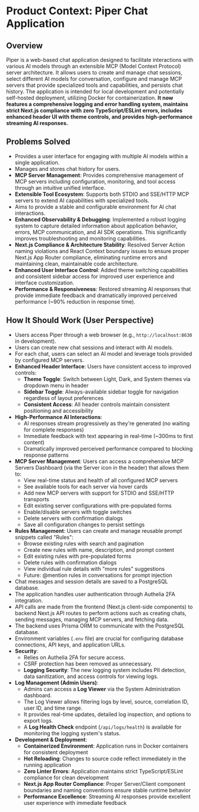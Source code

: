 # Product Context: Piper Chat Application

## Overview

Piper is a web-based chat application designed to facilitate interactions with various AI models through an extensible MCP (Model Context Protocol) server architecture. It allows users to create and manage chat sessions, select different AI models for conversation, configure and manage MCP servers that provide specialized tools and capabilities, and persists chat history. The application is intended for local development and potentially self-hosted deployment, utilizing Docker for containerization. **It now features a comprehensive logging and error handling system, maintains strict Next.js compliance with zero TypeScript/ESLint errors, includes enhanced header UI with theme controls, and provides high-performance streaming AI responses.**

## Problems Solved

- Provides a user interface for engaging with multiple AI models within a single application.
- Manages and stores chat history for users.
- **MCP Server Management**: Provides comprehensive management of MCP servers including configuration, monitoring, and tool access through an intuitive unified interface.
- **Extensible Tool Ecosystem**: Supports both STDIO and SSE/HTTP MCP servers to extend AI capabilities with specialized tools.
- Aims to provide a stable and configurable environment for AI chat interactions.
- **Enhanced Observability & Debugging**: Implemented a robust logging system to capture detailed information about application behavior, errors, MCP communication, and AI SDK operations. This significantly improves troubleshooting and monitoring capabilities.
- **Next.js Compliance & Architecture Stability**: Resolved Server Action naming violations and React Context boundary issues to ensure proper Next.js App Router compliance, eliminating runtime errors and maintaining clean, maintainable code architecture.
- **Enhanced User Interface Control**: Added theme switching capabilities and consistent sidebar access for improved user experience and interface customization.
- **Performance & Responsiveness**: Restored streaming AI responses that provide immediate feedback and dramatically improved perceived performance (~90% reduction in response time).

## How It Should Work (User Perspective)

- Users access Piper through a web browser (e.g., `http://localhost:8630` in development).
- Users can create new chat sessions and interact with AI models.
- For each chat, users can select an AI model and leverage tools provided by configured MCP servers.
- **Enhanced Header Interface**: Users have consistent access to improved controls:
  - **Theme Toggle**: Switch between Light, Dark, and System themes via dropdown menu in header
  - **Sidebar Toggle**: Always-available sidebar toggle for navigation regardless of layout preferences
  - **Consistent Access**: All header controls maintain consistent positioning and accessibility
- **High-Performance AI Interactions**: 
  - AI responses stream progressively as they're generated (no waiting for complete responses)
  - Immediate feedback with text appearing in real-time (~300ms to first content)
  - Dramatically improved perceived performance compared to blocking response patterns
- **MCP Server Management**: Users can access a comprehensive MCP Servers Dashboard (via the Server icon in the header) that allows them to:
  - View real-time status and health of all configured MCP servers
  - See available tools for each server via hover cards
  - Add new MCP servers with support for STDIO and SSE/HTTP transports
  - Edit existing server configurations with pre-populated forms
  - Enable/disable servers with toggle switches
  - Delete servers with confirmation dialogs
  - Save all configuration changes to persist settings
- **Rules Management**: Users can create and manage reusable prompt snippets called "Rules":
  - Browse existing rules with search and pagination
  - Create new rules with name, description, and prompt content
  - Edit existing rules with pre-populated forms
  - Delete rules with confirmation dialogs
  - View individual rule details with "more rules" suggestions
  - Future: @mention rules in conversations for prompt injection
- Chat messages and session details are saved to a PostgreSQL database.
- The application handles user authentication through Authelia 2FA integration.
- API calls are made from the frontend (Next.js client-side components) to backend Next.js API routes to perform actions such as creating chats, sending messages, managing MCP servers, and fetching data.
- The backend uses Prisma ORM to communicate with the PostgreSQL database.
- Environment variables (`.env` file) are crucial for configuring database connections, API keys, and application URLs.
- **Security**: 
    - Relies on Authelia 2FA for secure access.
    - CSRF protection has been removed as unnecessary.
    - **Logging Security**: The new logging system includes PII detection, data sanitization, and access controls for viewing logs.
- **Log Management (Admin Users)**:
    - Admins can access a **Log Viewer** via the System Administration dashboard.
    - The Log Viewer allows filtering logs by level, source, correlation ID, user ID, and time range.
    - It provides real-time updates, detailed log inspection, and options to export logs.
    - A **Log Health Check** endpoint (`/api/logs/health`) is available for monitoring the logging system's status.
- **Development & Deployment**:
    - **Containerized Environment**: Application runs in Docker containers for consistent deployment
    - **Hot Reloading**: Changes to source code reflect immediately in the running application
    - **Zero Linter Errors**: Application maintains strict TypeScript/ESLint compliance for clean development
    - **Next.js App Router Compliance**: Proper Server/Client component boundaries and naming conventions ensure stable runtime behavior
    - **Performance Excellence**: Streaming AI responses provide excellent user experience with immediate feedback